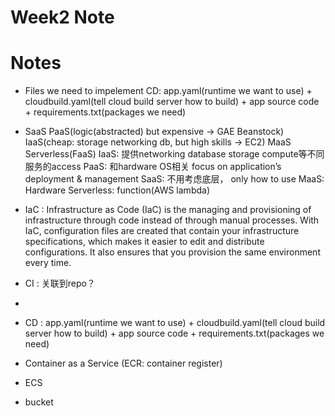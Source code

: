 # Week2 Note

# Notes

* Files we need to impelement CD: app.yaml(runtime we want to use) + cloudbuild.yaml(tell cloud build server how to build) + app source code + requirements.txt(packages we need)

* SaaS PaaS(logic(abstracted) but expensive -> GAE Beanstock) IaaS(cheap: storage networking db, but high skills -> EC2) MaaS Serverless(FaaS)
  IaaS: 提供networking database storage compute等不同服务的access
  PaaS: 和hardware OS相关 focus on application’s deployment & management
  SaaS: 不用考虑底层， only how to use
  MaaS: Hardware
  Serverless: function(AWS lambda)

* IaC : 
Infrastructure as Code (IaC) is the managing and provisioning of infrastructure through code instead of through manual processes.
With IaC, configuration files are created that contain your infrastructure specifications, which makes it easier to edit and distribute configurations. It also ensures that you provision the same environment every time.

* CI : 关联到repo？
* 
* CD : app.yaml(runtime we want to use) + cloudbuild.yaml(tell cloud build server how to build) + app source code + requirements.txt(packages we need)

* Container as a Service (ECR: container register)
* ECS 
* bucket
